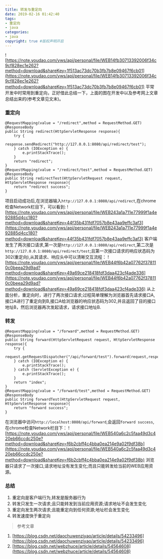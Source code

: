 ```yaml
---
title: 转发与重定向
date: 2019-02-16 01:42:40
tags:
- 重定向 
- java
categories:
- java   
copyright: true #版权声明开启        
---
```

![https://note.youdao.com/yws/api/personal/file/WEB14fb30713392006f34c9cf828ec1e262?method=download&shareKey=1f513ac73dc70b3fb7b8e09467f6cb01](https://note.youdao.com/yws/api/personal/file/WEB14fb30713392006f34c9cf828ec1e262?method=download&shareKey=1f513ac73dc70b3fb7b8e09467f6cb01)
平常开发中时常用到重定向，正好借此总结一下，上面的图在开发中以及参考网上文章总结出来的(参考文章见文末)。
### 重定向
```
@RequestMapping(value = "/redirect",method = RequestMethod.GET)
@ResponseBody
public String redirect(HttpServletResponse response){
    try {
        response.sendRedirect("http://127.0.0.1:8080/api/redirect/test");
    } catch (IOException e) {
        e.printStackTrace();
    }
    return "redirect";
}
@RequestMapping(value = "/redirect/test",method = RequestMethod.GET)
@ResponseBody
public String redirectTest(HttpServletRequest request, HttpServletResponse response){
    return "redirect success";
}
```
项目启动成功后,在浏览器输入``http://127.0.0.1:8080/api/redirect``,在chrome检查Network栏目下，可以看到:
![https://note.youdao.com/yws/api/personal/file/WEB243a1a711e77999f1a4e92885d4cc180?method=download&shareKey=44f35b431fdf7057b8e43aa9effc3af3](https://note.youdao.com/yws/api/personal/file/WEB243a1a711e77999f1a4e92885d4cc180?method=download&shareKey=44f35b431fdf7057b8e43aa9effc3af3)
客户端发生了两次接口请求,第一次是``http://127.0.0.1:8080/api/redirect``,第二次是``http://127.0.0.1:8080/api/redirect/test``;且第一次接口请求的响应状态码为302(重定向),从其请求、响应头中可以清晰交互流程：
![https://note.youdao.com/yws/api/personal/file/WEB44f6b42a07762f378110c0beea29d9ad?method=download&shareKey=49a69ce218418fdf3daa423cf4ade336](https://note.youdao.com/yws/api/personal/file/WEB44f6b42a07762f378110c0beea29d9ad?method=download&shareKey=49a69ce218418fdf3daa423cf4ade336)
从上面分析，重定向时，进行了两次接口请求;过程简单理解为浏览器首先请求接口A,接口A进行了重定向到B,接口A给浏览器的响应状态码为302,并且返回了目的接口地址B，然后浏览器再次发起请求，请求接口地址B.
### 转发
```
@RequestMapping(value = "/forward",method = RequestMethod.GET)
@ResponseBody
public String forward(HttpServletRequest request, HttpServletResponse response){
    try {
        request.getRequestDispatcher("/api/forward/test").forward(request,response);
    } catch (IOException e) {
        e.printStackTrace();
    } catch (ServletException e) {
        e.printStackTrace();
    }
    return "index";
}
@RequestMapping(value = "/forward/test",method = RequestMethod.GET)
@ResponseBody
public String forwardTest(HttpServletRequest request, HttpServletResponse response){
    return "forward success";
}
```
在浏览器中访问``http://localhost:8080/api/forward``,会返回``forward success``,在chrome检查Network栏目下：
![https://note.youdao.com/yws/api/personal/file/WEB540a6c2c5faa49d3c420eb66ccdc250e?method=download&shareKey=f6b2cbff4c4bba0ea214e9a02f9df38b](https://note.youdao.com/yws/api/personal/file/WEB540a6c2c5faa49d3c420eb66ccdc250e?method=download&shareKey=f6b2cbff4c4bba0ea214e9a02f9df38b)
浏览器只请求了一次接口,请求地址没有发生变化;而且只能转发给当前的WEB应用资源。

### 总结
1. 重定向是客户端行为,转发是服务器行为
2. 转发只发生一次请求;且只能转发到当前应用资源;请求地址不会发生变化
3. 重定向发生两次请求;且能重定向到任何资源;地址栏会发生变化
4. 转发速度快于重定向

> 参考文章

1. [https://blog.csdn.net/daochuwenziyao/article/details/54233496](https://blog.csdn.net/daochuwenziyao/article/details/54233496)
2. [https://blog.csdn.net/webzhuce/article/details/54564608](https://blog.csdn.net/webzhuce/article/details/54564608)
